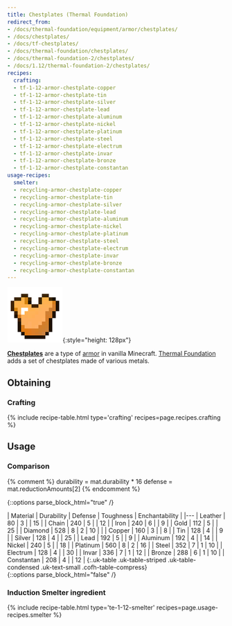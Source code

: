 ```yaml
---
title: Chestplates (Thermal Foundation)
redirect_from:
- /docs/thermal-foundation/equipment/armor/chestplates/
- /docs/chestplates/
- /docs/tf-chestplates/
- /docs/thermal-foundation/chestplates/
- /docs/thermal-foundation-2/chestplates/
- /docs/1.12/thermal-foundation-2/chestplates/
recipes:
  crafting:
  - tf-1-12-armor-chestplate-copper
  - tf-1-12-armor-chestplate-tin
  - tf-1-12-armor-chestplate-silver
  - tf-1-12-armor-chestplate-lead
  - tf-1-12-armor-chestplate-aluminum
  - tf-1-12-armor-chestplate-nickel
  - tf-1-12-armor-chestplate-platinum
  - tf-1-12-armor-chestplate-steel
  - tf-1-12-armor-chestplate-electrum
  - tf-1-12-armor-chestplate-invar
  - tf-1-12-armor-chestplate-bronze
  - tf-1-12-armor-chestplate-constantan
usage-recipes:
  smelter:
  - recycling-armor-chestplate-copper
  - recycling-armor-chestplate-tin
  - recycling-armor-chestplate-silver
  - recycling-armor-chestplate-lead
  - recycling-armor-chestplate-aluminum
  - recycling-armor-chestplate-nickel
  - recycling-armor-chestplate-platinum
  - recycling-armor-chestplate-steel
  - recycling-armor-chestplate-electrum
  - recycling-armor-chestplate-invar
  - recycling-armor-chestplate-bronze
  - recycling-armor-chestplate-constantan
---
```


![Chestplates](/assets/images/thermal-foundation-2/chestplates.gif){:style="height: 128px"}


**[Chestplates](https://minecraft.gamepedia.com/Chestplate)** are a type of
[armor](https://minecraft.gamepedia.com/Armor) in vanilla Minecraft. [Thermal
Foundation](/docs/1.12/thermal-foundation/) adds a set of chestplates made of various
metals.


Obtaining
---------

### Crafting
{% include recipe-table.html type='crafting' recipes=page.recipes.crafting %}


Usage
-----

### Comparison
{% comment %}
durability = mat.durability * 16
defense = mat.reductionAmounts[2]
{% endcomment %}

{::options parse_block_html="true" /}
<div class="uk-overflow-container">
| Material | Durability | Defense | Toughness | Enchantability |
|---
| Leather | 80 | 3 | | 15 |
| Chain | 240 | 5 | | 12 |
| Iron | 240 | 6 | | 9 |
| Gold | 112 | 5 | | 25 |
| Diamond | 528 | 8 | 2 | 10 |
|
| Copper | 160 | 3 | | 8 |
| Tin | 128 | 4 | | 9 |
| Silver | 128 | 4 | | 25 |
| Lead | 192 | 5 | | 9 |
| Aluminum | 192 | 4 | | 14 |
| Nickel | 240 | 5 | | 18 |
| Platinum | 560 | 8 | 2 | 16 |
| Steel | 352 | 7 | 1 | 10 |
| Electrum | 128 | 4 | | 30 |
| Invar | 336 | 7 | 1 | 12 |
| Bronze | 288 | 6 | 1 | 10 |
| Constantan | 208 | 4 | | 12 |
{:.uk-table .uk-table-striped .uk-table-condensed .uk-text-small .cofh-table-compress}
</div>
{::options parse_block_html="false" /}

### Induction Smelter ingredient
{% include recipe-table.html type='te-1-12-smelter' recipes=page.usage-recipes.smelter %}

